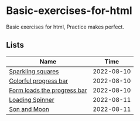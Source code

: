 # Basic-exercises-for-html
Basic exercises for html, Practice makes perfect.

## Lists
| Name                                                                                                                  | Time       |
| --------------------------------------------------------------------------------------------------------------------- | ---------- |
| [Sparkling squares](https://inokoe.github.io/Basic-exercises-for-html/Sparkling%20squares/)                           | 2022-08-10 |
| [Colorful progress bar](https://inokoe.github.io/Basic-exercises-for-html/Colorful%20progress%20bar/)                 | 2022-08-10 |
| [Form loads the progress bar](https://inokoe.github.io/Basic-exercises-for-html/Form%20loads%20the%20progress%20bar/) | 2022-08-10 |
| [Loading Spinner](https://inokoe.github.io/Basic-exercises-for-html/Loading%20Spinner)                                | 2022-08-11 |
| [Son and Moon](https://inokoe.github.io/Basic-exercises-for-html/Son%20and%20Moon)                                | 2022-08-11 |